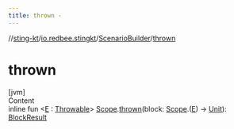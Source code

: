 ```yaml
---
title: thrown -
---
```

//[sting-kt](../../index.md)/[io.redbee.stingkt](../index.md)/[ScenarioBuilder](index.md)/[thrown](thrown.md)



# thrown  
[jvm]  
Content  
inline fun <[E](thrown.md) : [Throwable](https://kotlinlang.org/api/latest/jvm/stdlib/kotlin/-throwable/index.html)> [Scope](../-scope/index.md).[thrown](thrown.md)(block: [Scope](../-scope/index.md).([E](thrown.md)) -> [Unit](https://kotlinlang.org/api/latest/jvm/stdlib/kotlin/-unit/index.html)): [BlockResult](../-block-result/index.md)  



